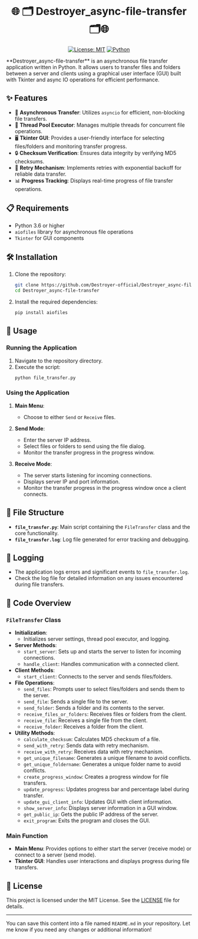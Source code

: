 <div align="center">
  
# 🌐 🗂 Destroyer_async-file-transfer 🗂🌐
  
[![License: MIT](https://img.shields.io/badge/License-MIT-yellow.svg)](https://opensource.org/licenses/MIT)
[![Python](https://img.shields.io/badge/Python-3.6%2B-blue.svg)](https://www.python.org/downloads/)
</div>
**Destroyer_async-file-transfer** is an asynchronous file transfer application written in Python. It allows users to transfer files and folders between a server and clients using a graphical user interface (GUI) built with Tkinter and async IO operations for efficient performance.

## ✨ Features

- 🚀 **Asynchronous Transfer**: Utilizes `asyncio` for efficient, non-blocking file transfers.
- 💼 **Thread Pool Executor**: Manages multiple threads for concurrent file operations.
- 🖥️ **Tkinter GUI**: Provides a user-friendly interface for selecting files/folders and monitoring transfer progress.
- 🔒 **Checksum Verification**: Ensures data integrity by verifying MD5 checksums.
- 🔄 **Retry Mechanism**: Implements retries with exponential backoff for reliable data transfer.
- 📊 **Progress Tracking**: Displays real-time progress of file transfer operations.

## 📋 Requirements

- Python 3.6 or higher
- `aiofiles` library for asynchronous file operations
- `Tkinter` for GUI components

## 🛠️ Installation

1. Clone the repository:
    ```sh
    git clone https://github.com/Destroyer-official/Destroyer_async-file-transfer.git
    cd Destroyer_async-file-transfer
    ```

2. Install the required dependencies:
    ```sh
    pip install aiofiles
    ```

## 🚀 Usage

### Running the Application

1. Navigate to the repository directory.
2. Execute the script:
    ```sh
    python file_transfer.py
    ```

### Using the Application

1. **Main Menu**: 
    - Choose to either `Send` or `Receive` files.
    
2. **Send Mode**:
    - Enter the server IP address.
    - Select files or folders to send using the file dialog.
    - Monitor the transfer progress in the progress window.

3. **Receive Mode**:
    - The server starts listening for incoming connections.
    - Displays server IP and port information.
    - Monitor the transfer progress in the progress window once a client connects.

## 📂 File Structure

- **`file_transfer.py`**: Main script containing the `FileTransfer` class and the core functionality.
- **`file_transfer.log`**: Log file generated for error tracking and debugging.

## 📑 Logging

- The application logs errors and significant events to `file_transfer.log`.
- Check the log file for detailed information on any issues encountered during file transfers.

## 🧩 Code Overview

### `FileTransfer` Class

- **Initialization**:
    - Initializes server settings, thread pool executor, and logging.
- **Server Methods**:
    - `start_server`: Sets up and starts the server to listen for incoming connections.
    - `handle_client`: Handles communication with a connected client.
- **Client Methods**:
    - `start_client`: Connects to the server and sends files/folders.
- **File Operations**:
    - `send_files`: Prompts user to select files/folders and sends them to the server.
    - `send_file`: Sends a single file to the server.
    - `send_folder`: Sends a folder and its contents to the server.
    - `receive_files_or_folders`: Receives files or folders from the client.
    - `receive_file`: Receives a single file from the client.
    - `receive_folder`: Receives a folder from the client.
- **Utility Methods**:
    - `calculate_checksum`: Calculates MD5 checksum of a file.
    - `send_with_retry`: Sends data with retry mechanism.
    - `receive_with_retry`: Receives data with retry mechanism.
    - `get_unique_filename`: Generates a unique filename to avoid conflicts.
    - `get_unique_foldername`: Generates a unique folder name to avoid conflicts.
    - `create_progress_window`: Creates a progress window for file transfers.
    - `update_progress`: Updates progress bar and percentage label during transfer.
    - `update_gui_client_info`: Updates GUI with client information.
    - `show_server_info`: Displays server information in a GUI window.
    - `get_public_ip`: Gets the public IP address of the server.
    - `exit_program`: Exits the program and closes the GUI.

### Main Function

- **Main Menu**: Provides options to either start the server (receive mode) or connect to a server (send mode).
- **Tkinter GUI**: Handles user interactions and displays progress during file transfers.

## 📜 License

This project is licensed under the MIT License. See the [LICENSE](LICENSE) file for details.

---

You can save this content into a file named `README.md` in your repository. Let me know if you need any changes or additional information!

